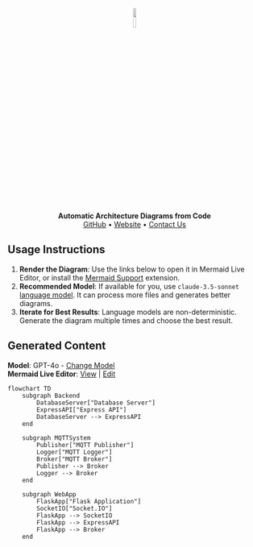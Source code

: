 <p align="center">
    <a href="https://swark.io">
        <img src="https://raw.githubusercontent.com/swark-io/swark/refs/heads/main/assets/logo/swark-logo-dark-mode.png" width="10%" />
    </a>
</p>
<p align="center">
    <b>Automatic Architecture Diagrams from Code</b><br />
    <a href="https://github.com/swark-io/swark">GitHub</a> • <a href="https://swark.io">Website</a> • <a href="mailto:contact@swark.io">Contact Us</a>
</p>

## Usage Instructions

1. **Render the Diagram**: Use the links below to open it in Mermaid Live Editor, or install the [Mermaid Support](https://marketplace.visualstudio.com/items?itemName=bierner.markdown-mermaid) extension.
2. **Recommended Model**: If available for you, use `claude-3.5-sonnet` [language model](vscode://settings/swark.languageModel). It can process more files and generates better diagrams.
3. **Iterate for Best Results**: Language models are non-deterministic. Generate the diagram multiple times and choose the best result.

## Generated Content
**Model**: GPT-4o - [Change Model](vscode://settings/swark.languageModel)  
**Mermaid Live Editor**: [View](https://mermaid.live/view#pako:eNp1kstugzAQRX_FmnXSD2BRKRGthNQqqUDqou5igOEhDEZ-tI2i_HsdCKWG1qt5HF_fsX2GTOYEAfCuEPIzq1AZloS8Y25pm5YK-4rtMWuoy8fqdYVoMEVNMakPUm8cpgIbKxzeZ_jhq1ek9e4YOfCWMJd5kK_Ittv7X_tGbHCwcPb8kiTxSRtqZ6mjTUWtq8HXtT8XvBOfZFnOzJh5wF7JZgbGzAN-dAe7N2Chv2r9NcUrpbu-n7c-CtSNq7izh5C5WNQZmlp2noNYuocx0cGBY3gXHTxgUhpsTPQ_7eV9r4DVGLCBllSLde5-0JmDqaglDgHjkFOBVhgOFwfZPkdDYY1u3BYCoyxtAK2R8anLplxJW1YQFCg0Xb4B_bDOVw) | [Edit](https://mermaid.live/edit#pako:eNp1kstugzAQRX_FmnXSD2BRKRGthNQqqUDqou5igOEhDEZ-tI2i_HsdCKWG1qt5HF_fsX2GTOYEAfCuEPIzq1AZloS8Y25pm5YK-4rtMWuoy8fqdYVoMEVNMakPUm8cpgIbKxzeZ_jhq1ek9e4YOfCWMJd5kK_Ittv7X_tGbHCwcPb8kiTxSRtqZ6mjTUWtq8HXtT8XvBOfZFnOzJh5wF7JZgbGzAN-dAe7N2Chv2r9NcUrpbu-n7c-CtSNq7izh5C5WNQZmlp2noNYuocx0cGBY3gXHTxgUhpsTPQ_7eV9r4DVGLCBllSLde5-0JmDqaglDgHjkFOBVhgOFwfZPkdDYY1u3BYCoyxtAK2R8anLplxJW1YQFCg0Xb4B_bDOVw)

```mermaid
flowchart TD
    subgraph Backend
        DatabaseServer["Database Server"]
        ExpressAPI["Express API"]
        DatabaseServer --> ExpressAPI
    end

    subgraph MQTTSystem
        Publisher["MQTT Publisher"]
        Logger["MQTT Logger"]
        Broker["MQTT Broker"]
        Publisher --> Broker
        Logger --> Broker
    end

    subgraph WebApp
        FlaskApp["Flask Application"]
        SocketIO["Socket.IO"]
        FlaskApp --> SocketIO
        FlaskApp --> ExpressAPI
        FlaskApp --> Broker
    end
```